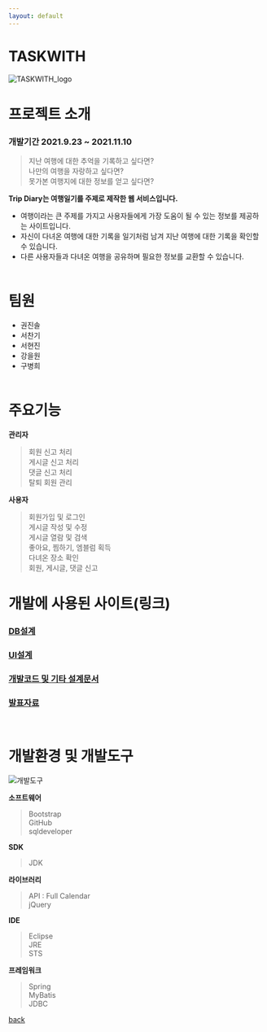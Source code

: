 ```yaml
---
layout: default
---
```


# TASKWITH

![TASKWITH_logo](/assets/img/logo1.jpg)

# 프로젝트 소개
### 개발기간 2021.9.23 ~ 2021.11.10 

> 지난 여행에 대한 추억을 기록하고 싶다면?<br>
> 나만의 여행을 자랑하고 싶다면?<br>
> 못가본 여행지에 대한 정보를 얻고 싶다면?

 **Trip Diary는 여행일기를 주제로 제작한 웹 서비스입니다.**
 * 여행이라는 큰 주제를 가지고 사용자들에게 가장 도움이 될 수 있는 정보를 제공하는 사이트입니다.
 * 자신이 다녀온 여행에 대한 기록을 일기처럼 남겨 지난 여행에 대한 기록을 확인할 수 있습니다.
 * 다른 사용자들과 다녀온 여행을 공유하며 필요한 정보를 교환할 수 있습니다.
<br><br>

# 팀원
- 권진솔
- 서찬기
- 서현진
- 강을원
- 구병희
<br><br>

# 주요기능
**관리자**
> 회원 신고 처리<br>
> 게시글 신고 처리<br>
> 댓글 신고 처리<br>
> 탈퇴 회원 관리<br>

**사용자**
> 회원가입 및 로그인<br>
> 게시글 작성 및 수정<br>
> 게시글 열람 및 검색<br>
> 좋아요, 찜하기, 엠블럼 획득<br>
> 다녀온 장소 확인<br>
> 회원, 게시글, 댓글 신고<br>

# 개발에 사용된 사이트(링크)
### [DB설계](https://www.erdcloud.com/d/FaRu2ndnR6CpahErz)
### [UI설계](https://ovenapp.io/view/x1X1N4XzySXvC2P23rEx5rPyi4NGNX42/)
### [개발코드 및 기타 설계문서](https://github.com/JinSolKwon/teamProject_KG-ITBANK)
### [발표자료](https://docs.google.com/presentation/d/1O0zuApfCOP0d7C1YhCcix49gTv5_O5HhzFjarVwr888/edit?usp=sharing)
<br>

# 개발환경 및 개발도구
![개발도구](https://user-images.githubusercontent.com/88276563/147345653-e90e4b6c-bd66-46d6-a22e-babbc0858a6e.png)

**소프트웨어**
> Bootstrap<br>
> GitHub<br>
> sqldeveloper<br>

**SDK**
> JDK

**라이브러리**
> API : Full Calendar<br>
> jQuery


**IDE**
> Eclipse<br>
> JRE<br>
> STS

**프레임워크**
> Spring<br>
> MyBatis<br>
> JDBC

[back](./)
